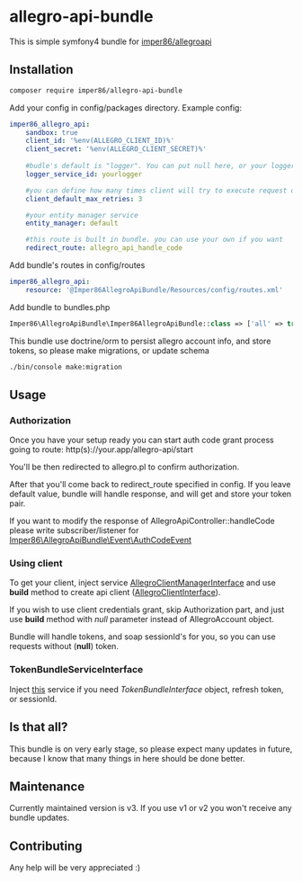 # allegro-api-bundle
This is simple symfony4 bundle for [imper86/allegroapi](https://github.com/imper86/allegroapi)

## Installation
```sh
composer require imper86/allegro-api-bundle
```

Add your config in config/packages directory. Example config:
```yaml
imper86_allegro_api:
    sandbox: true
    client_id: '%env(ALLEGRO_CLIENT_ID)%'
    client_secret: '%env(ALLEGRO_CLIENT_SECRET)%'
    
    #budle's default is "logger". You can put null here, or your logger service
    logger_service_id: yourlogger

    #you can define how many times client will try to execute request on failure
    client_default_max_retries: 3

    #your entity manager service
    entity_manager: default

    #this route is built in bundle. you can use your own if you want
    redirect_route: allegro_api_handle_code
```

Add bundle's routes in config/routes
```yaml
imper86_allegro_api:
    resource: '@Imper86AllegroApiBundle/Resources/config/routes.xml'
```

Add bundle to bundles.php
```php
Imper86\AllegroApiBundle\Imper86AllegroApiBundle::class => ['all' => true],
```

This bundle use doctrine/orm to persist allegro account info, and
store tokens, so please make migrations, or update schema

```sh
./bin/console make:migration
``` 

## Usage

### Authorization
Once you have your setup ready you can start auth code grant process
going to route: http(s)://your.app/allegro-api/start

You'll be then redirected to allegro.pl to confirm authorization.

After that you'll come back to redirect_route specified in config.
If you leave default value, bundle will handle response, and will
get and store your token pair.

If you want to modify the response of AllegroApiController::handleCode
please write subscriber/listener for 
[Imper86\AllegroApiBundle\Event\AuthCodeEvent](src/Event/AuthCodeEvent.php)

### Using client
To get your client, inject service 
[AllegroClientManagerInterface](src/Manager/AllegroClientManagerInterface.php)
and use **build** method to create api client 
([AllegroClientInterface](src/Service/AllegroClientInterface.php)).

If you wish to use client credentials grant, skip Authorization part, and
just use **build** method with *null* parameter instead of AllegroAccount 
object.

Bundle will handle tokens, and soap sessionId's for you, so you can use
requests without (**null**) token.

### TokenBundleServiceInterface
Inject [this](src/Service/TokenBundleServiceInterface.php) service if you 
need *TokenBundleInterface* object, refresh token, or sessionId.

## Is that all?
This bundle is on very early stage, so please expect many updates
in future, because I know that many things in here should be done better.

## Maintenance
Currently maintained version is v3.
If you use v1 or v2 you won't receive any bundle updates.

## Contributing
Any help will be very appreciated :)
